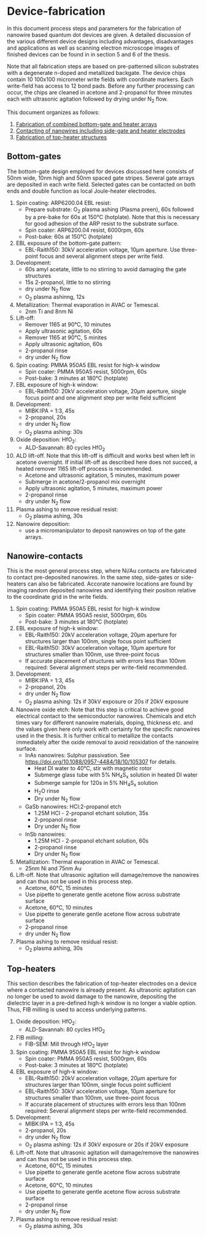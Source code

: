 # Device-fabrication
In this document process steps and parameters for the fabrication of nanowire based quantum dot devices are given. A detailed discussion of the various different device designs including advantages, disadvantages and applications as well as scanning electron microscope images of finished devices can be found in in section 5 and 6 of the thesis.

Note that all fabrication steps are based on pre-patterned silicon substrates with a degenerate n-doped and metallized backgate. The device chips contain 10 100x100 micrometer write fields with coordinate markers. Each write-field has access to 12 bond pads. 
Before any further processing can occur, the chips are cleaned in acetone and 2-propanol for three minutes each with ultrasonic agitation followed by drying under N<sub>2</sub> flow.

This document organizes as follows:
1. [Fabrication of combined bottom-gate and heater arrays](#Bottom-gates)
2. [Contacting of nanowires including side-gate and heater electrodes](#Nanowire-contacts)
3. [Fabrication of top-heater structures](#Top-heaters)

## Bottom-gates
The bottom-gate design employed for devices discussed here consists of 50nm wide, 10nm high and 50nm spaced gate stripes. Several gate arrays are deposited in each write field. Selected gates can be contacted on both ends and double function as local Joule-heater electrodes.

1. Spin coating: ARP6200.04 EBL resist:
    - Prepare substrate: O<sub>2</sub> plasma ashing (Plasma preen), 60s followed by a pre-bake for 60s at 150°C (hotplate). Note that this is necessary for good adhesion of the ARP resist to the substrate surface.
    - Spin coater: ARP6200.04 resist, 6000rpm, 60s
    - Post-bake: 60s at 150°C (hotplate)
2. EBL exposure of the bottom-gate pattern:
    - EBL-Raith150: 30kV acceleration voltage, 10µm aperture. Use three-point focus and several alignment steps per write field.
3. Development: 
    -  60s amyl acetate, little to no stirring to avoid damaging the gate structures
    -  15s 2-propanol, little to no stirring
    -  dry under N<sub>2</sub> flow
    -  O<sub>2</sub> plasma ashinng, 12s
4. Metallization: Thermal evaporation in AVAC or Temescal.
    - 2nm Ti and 8nm Ni
5. Lift-off: 
    - Remover 1165 at 90°C, 10 minutes
    - Apply ultrasonic agitation, 60s
    - Remover 1165 at 90°C, 5 minites
    - Apply ultrasonic agitation, 60s
    - 2-propanol rinse
    - dry under N<sub>2</sub> flow
6. Spin coating: PMMA 950A5 EBL resist for high-k window
    - Spin coater: PMMA 950A5 resist, 5000rpm, 60s
    - Post-bake: 3 minutes at 180°C (hotplate)
7. EBL exposure of high-k window:
    - EBL-Raith150: 20kV acceleration voltage, 20µm aperture, single focus point and one alignment step per write field sufficient
8. Development:
    - MIBK:IPA = 1:3, 45s
    - 2-propanol, 20s
    - dry under N<sub>2</sub> flow
    - O<sub>2</sub> plasma ashing: 30s
9. Oxide deposition: HfO<sub>2</sub>:
    - ALD-Savannah: 80 cycles HfO<sub>2</sub>
10. ALD lift-off. Note that this lift-off is difficult and works best when left in acetone overnight. If initial lift-off as described here does not succed, a heated remover 1165 lift-off process is recommended.
    - Acetone and ultrasonic agitation, 5 minutes, maximum power
    - Submerge in acetone/2-propanol mix overnight
    - Apply ultrasonic agitation, 5 minutes, maximum power
    - 2-propanol rinse
    - dry under N<sub>2</sub> flow
11. Plasma ashing to remove residual resist:
    - O<sub>2</sub> plasma ashing, 30s
12. Nanowire deposition:
    - use a micromanipulator to deposit nanowires on top of the gate arrays.

## Nanowire-contacts
This is the most general process step, where Ni/Au contacts are fabricated to contact pre-deposited nanowires. In the same step, side-gates or side-heaters can also be fabricated. Accorate nanowire locations are found by imaging random deposited nanowires and identifying their position relative to the coordinate grid in the write fields.

1. Spin coating: PMMA 950A5 EBL resist for high-k window
    - Spin coater: PMMA 950A5 resist, 5000rpm, 60s
    - Post-bake: 3 minutes at 180°C (hotplate)
2. EBL exposure of high-k window:
    - EBL-Raith150: 20kV acceleration voltage, 20µm aperture for structures larger than 100nm, single focus point sufficient
    - EBL-Raith150: 30kV acceleration voltage, 10µm aperture for structures smaller than 100nm, use three-point focus
    - If accurate placement of structures with errors less than 100nm required: Several alignment steps per write-field recommended.
3. Development:
    - MIBK:IPA = 1:3, 45s
    - 2-propanol, 20s
    - dry under N<sub>2</sub> flow
    - O<sub>2</sub> plasma ashing: 12s if 30kV exposure or 20s if 20kV exposure
4. Nanowire oxide etch: Note that this step is critical to achieve good electrical contact to the semiconductor nanowires. Chemicals and etch times vary for different nanowire materials, doping, thickness etc. and the values given here only work with certainty for the specific nanowires used in the thesis. It is further critical to metallize the contacts immediately after the oxide removal to avoid reoxidation of the nanowire surface.
    - InAs nanowires: Sulphur passivation. See https://doi.org/10.1088/0957-4484/18/10/105307 for details.
        - Heat DI water to 40°C, stir with magnetic rotor
        - Submerge glass tube with 5% NH<sub>4</sub>S<sub>x</sub> solution in heated DI water
        - Submerge sample for 120s in 5% NH<sub>4</sub>S<sub>x</sub> solution
        - H<sub>2</sub>O rinse
        - Dry under N<sub>2</sub> flow
    - GaSb nanowires: HCl:2-propanol etch
        - 1.25M HCl - 2-propanol etchant solution, 35s
        - 2-propanol rinse
        - Dry under N<sub>2</sub> flow
    - InSb nanowires: 
        - 1.25M HCl - 2-propanol etchant solution, 60s
        - 2-propanol rinse
        - Dry under N<sub>2</sub> flow
5. Metallization: Thermal evaporation in AVAC or Temescal.
    - 25nm Ni and 75nm Au
6. Lift-off. Note that ultrasonic agitation will damage/remove the nanowires and can thus not be used in this process step.
    - Acetone, 60°C, 15 minutes
    - Use pipette to generate gentle acetone flow across substrate surface
    - Acetone, 60°C, 10 minutes
    - Use pipette to generate gentle acetone flow across substrate surface
    - 2-propanol rinse
    - dry under N<sub>2</sub> flow 
7. Plasma ashing to remove residual resist:
    - O<sub>2</sub> plasma ashing, 30s


## Top-heaters
This section describes the fabrication of top-heater electrodes on a device where a contacted nanowire is already present. As ultrasonic agitation can no longer be used to avoid damage to the nanowire, depositing the dielectric layer in a pre-defined high-k window is no longer a viable option. Thus, FIB milling is used to access underlying patterns.

1. Oxide deposition: HfO<sub>2</sub>:
    - ALD-Savannah: 80 cycles HfO<sub>2</sub>
2. FIB milling:
    - FIB-SEM: Mill through HfO<sub>2</sub> layer
3. Spin coating: PMMA 950A5 EBL resist for high-k window
    - Spin coater: PMMA 950A5 resist, 5000rpm, 60s
    - Post-bake: 3 minutes at 180°C (hotplate)
4. EBL exposure of high-k window:
    - EBL-Raith150: 20kV acceleration voltage, 20µm aperture for structures larger than 100nm, single focus point sufficient
    - EBL-Raith150: 30kV acceleration voltage, 10µm aperture for structures smaller than 100nm, use three-point focus
    - If accurate placement of structures with errors less than 100nm required: Several alignment steps per write-field recommended.
5. Development:
    - MIBK:IPA = 1:3, 45s
    - 2-propanol, 20s
    - dry under N<sub>2</sub> flow
    - O<sub>2</sub> plasma ashing: 12s if 30kV exposure or 20s if 20kV exposure
6. Lift-off. Note that ultrasonic agitation will damage/remove the nanowires and can thus not be used in this process step.
    - Acetone, 60°C, 15 minutes
    - Use pipette to generate gentle acetone flow across substrate surface
    - Acetone, 60°C, 10 minutes
    - Use pipette to generate gentle acetone flow across substrate surface
    - 2-propanol rinse
    - dry under N<sub>2</sub> flow 
7. Plasma ashing to remove residual resist:
    - O<sub>2</sub> plasma ashing, 30s
 
